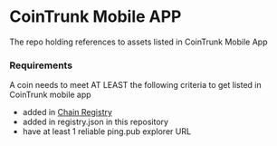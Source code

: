 

# CoinTrunk Mobile APP
The repo holding references to assets listed in CoinTrunk Mobile App

### Requirements  
A coin needs to meet AT LEAST the following criteria to get listed in CoinTrunk mobile app
- added in [Chain Registry](https://github.com/cosmos/chain-registry)  
- added in registry.json in this repository  
- have at least 1 reliable ping.pub explorer URL  
